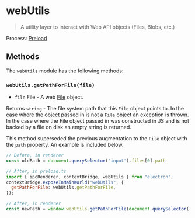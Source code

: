 # webUtils

> A utility layer to interact with Web API objects (Files, Blobs, etc.)

Process: [Preload](../glossary.md#preload-script)

## Methods

The `webUtils` module has the following methods:

### `webUtils.getPathForFile(file)`

* `file` File - A web [File](https://developer.mozilla.org/en-US/docs/Web/API/File) object.

Returns `string` - The file system path that this `File` object points to. In the case where the object passed in is not a `File` object an exception is thrown. In the case where the File object passed in was constructed in JS and is not backed by a file on disk an empty string is returned.

This method superseded the previous augmentation to the `File` object with the `path` property.  An example is included below.

```js @ts-nocheck
// Before, in renderer
const oldPath = document.querySelector('input').files[0].path
```

```js @ts-nocheck
// After, in preload.ts
import { ipcRenderer, contextBridge, webUtils } from "electron";
contextBridge.exposeInMainWorld("webUtils", {
  getPathForFile: webUtils.getPathForFile,
});
```

```js @ts-nocheck
// After, in renderer
const newPath = window.webUtils.getPathForFile(document.querySelector('input').files[0])
```
